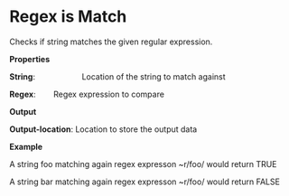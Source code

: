 # Regex is Match

Checks if string matches the given regular expression.

 **Properties**
 

**String**:                     Location of the string to match against

**Regex**:                     Regex expression to compare

 **Output**
 

**Output-location**: Location to store the output data

**Example**

A string foo matching again regex expresson ~r/foo/ would return TRUE

A string bar matching again regex expresson ~r/foo/ would return FALSE